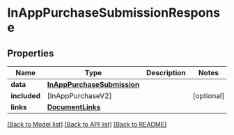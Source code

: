 # InAppPurchaseSubmissionResponse

## Properties
Name | Type | Description | Notes
------------ | ------------- | ------------- | -------------
**data** | [**InAppPurchaseSubmission**](InAppPurchaseSubmission.md) |  | 
**included** | [InAppPurchaseV2] |  | [optional] 
**links** | [**DocumentLinks**](DocumentLinks.md) |  | 

[[Back to Model list]](../README.md#documentation-for-models) [[Back to API list]](../README.md#documentation-for-api-endpoints) [[Back to README]](../README.md)


